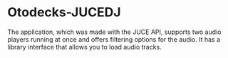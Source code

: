 # Otodecks-JUCEDJ
  The application, which was made with the JUCE API, supports two audio players running at once and offers filtering options for the audio. It has a library interface that allows you to load audio tracks.
